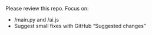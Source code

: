 Please review this repo. Focus on:
- /main.py and /ai.js
- Suggest small fixes with GitHub “Suggested changes”
